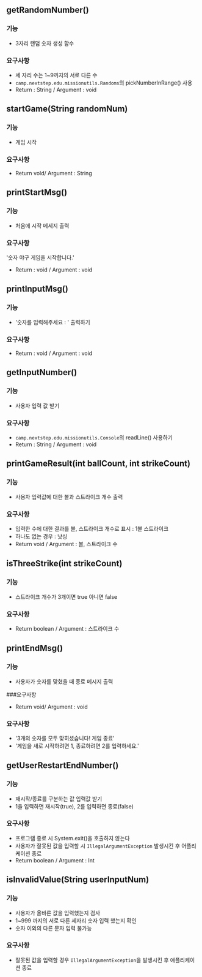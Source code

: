 ## getRandomNumber()

### 기능
- 3자리 랜덤 숫자 생성 함수
### 요구사항
- 세 자리 수는 1~9까지의 서로 다른 수
- `camp.nextstep.edu.missionutils.Randoms`의 pickNumberInRange() 사용
- Return : String / Argument : void

## startGame(String randomNum)

### 기능
- 게임 시작

### 요구사항
- Return vold/ Argument : String


## printStartMsg()

### 기능
- 처음에 시작 메세지 출력

### 요구사항
'숫자 야구 게임을 시작합니다.'
- Return : void / Argument : void

## printInputMsg()

### 기능
- '숫자를 입력해주세요 : ' 출력하기
### 요구사항
- Return : void / Argument : void

## getInputNumber()

### 기능
- 사용자 입력 값 받기

### 요구사항
- `camp.nextstep.edu.missionutils.Console`의 readLine() 사용하기
- Return : String / Argument : void


## printGameResult(int ballCount, int strikeCount)

### 기능
- 사용자 입력값에 대한 볼과 스트라이크 개수 출력

### 요구사항
- 입력한 수에 대한 결과를 볼, 스트라이크 개수로 표시 : 1볼 스트라이크
- 하나도 없는 경우 : 낫싱
- Return void / Argument : 볼, 스트라이크 수

## isThreeStrike(int strikeCount)

### 기능
- 스트라이크 개수가 3개이면 true 아니면 false

### 요구사항
- Return boolean / Argument : 스트라이크 수

## printEndMsg()

### 기능
- 사용자가 숫자를 맞혔을 때 종료 메시지 출력

###요구사항
- Return void/ Argument : void

### 요구사항
- '3개의 숫자를 모두 맞히셨습니다! 게임 종료'
- '게임을 새로 시작하려면 1, 종료하려면 2를 입력하세요.'

## getUserRestartEndNumber()

### 기능
- 재시작/종료를 구분하는 값 입력값 받기
- 1을 입력하면 재시작(true), 2를 입력하면 종료(false)

### 요구사항
- 프로그램 종료 시 System.exit()을 호출하지 않는다
- 사용자가 잘못된 값을 입력할 시 `IllegalArgumentException` 발생시킨 후 어플리케이션 종료
- Return boolean / Argument : Int


## isInvalidValue(String userInputNum)

### 기능
- 사용자가 올바른 값을 입력했는지 검사
- 1~999 까지의 서로 다른 세자리 숫자 입력 했는지 확인
- 숫자 이외의 다른 문자 입력 불가능

### 요구사항
- 잘못된 값을 입력할 경우 `IllegalArgumentException`을 발생시킨 후 애플리케이션 종료